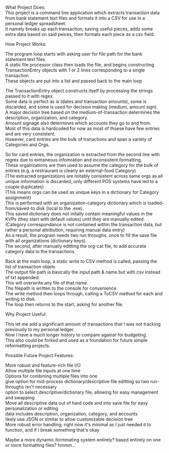 What Project Does:  
  This project is a command line application which extracts transaction data from bank statement text files and formats it into a CSV for use in a personal ledger spreadsheet.    
  It namely breaks up each transaction, saving useful pieces, adds some extra data based on said peices, then formats each piece as a csv field.  

  
How Project Works:  

  The program loop starts with asking user for file path for the bank statement text files.  
  A static file processor class then loads the file, and begins constructing TransactionEntry objects with 1 or 2 lines corresponding to a single transaction.  
  These objects are put into a list and passed back to the main loop  
    
  The TransactionEntry object constructs itself by processing the strings passed to it with regex.  
  Some data is perfect as is (dates and transaction amounts), some is discarded, and some is used for decision making (medium, amount sign).  
  A major decision tree based on the medium-of-transaction determines the description, organization, and category.  
  Amount signage also determines which accounts they go to and from.  
  Most of this data is hardcoded for now as most of thsese have few entries and are very consistent.  
  However, card entries are the bulk of tranactions and span a variety of Categories and Orgs.  
    
  So for card entries, the organization is extracted from the second line with regrex due to extraneous infomration and inconsistent formatting.  
  These organizations are then used to assume the category for the bulk of entries (e.g. a restraurant is clearly an external-food Category)  
    (The extracted organizations are notably consistent across same orgs as all unique information is discarded, only different POS systems have led to a couple duplicates)  
    (This means orgs can be used as unique keys in a dictionary for Category assignment)  
  This is performed with an organization-category dictionary which is loaded-from/saved-to disk (local to the .exe).  
  This saved dictionary does not initally contain meaningful values in the KVPs (they start with default values) until they are manually edited.    
    (Category correspondance is not contained within the transaction data, but rather a personal attribution, requiring manual data entry)  
  As a result, the program needs two run throughs, once to fill the save file with all organizations (dictionary keys).  
  The second, after manually editting the org-cat file, to add accurate category data to the transactions.  
    
  Back at the main loop, a static write to CSV method is called, passing the list of transaction objets  
  The output file path is basically the input path & name but with csv instead of txt appended.  
  This will overwrite any file of that name.  
  The filepath is written to the console for convenience.  
  The write method then loops through, calling a ToCSV method for each and writing to disk.  
  The loop then returns to the start, asking for another file.  

  
Why Project Useful:  

  This let me add a significant amount of transactions that I was not tracking previously to my personal ledger.  
  Now I have a much longer history to compare against for budgeting.  
  This also could be forked and used as a foundation for future simple reformatting projects.  

  
Possible Future Project Features:  

  More robust and feature-rich file I/O  
    Allow multiple file inputs at one time  
    Options for combining multiple files into one  
    give option for mid-process dictionary/descriptive file editting so two run-throughs isn't necessary  
    option to select descriptive/dictionary file, allowing for easy management and swapping  
  Move all descriptive data out of hard code and into save file for easy personalization or editing  
    data includes description, organization, category, and accounts  
    likely use JSON or similar to allow customizable decision tree  
  More robust error handling; right now it's minimal as I just needed it to function, and if I break something that's okay  
  
  Maybe a more dynamic formmating system entirely?  based entirely on one or more formatting files?  hmmm...  
    
  
  
